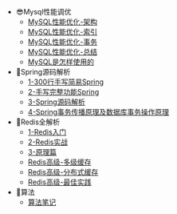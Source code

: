 - 😎Mysql性能调优
    - [MySQL性能优化-架构](/md/mysql/MySQL性能优化-架构.md)
    - [MySQL性能优化-索引](/md/mysql/MySQL性能优化-索引.md)
    - [MySQL性能优化-事务](/md/mysql/MySQL性能优化-事务.md)
    - [MySQL性能优化-总结](/md/mysql/MySQL性能优化-总结.md)
    - [MySQL是怎样使用的](/md/mysql/MySQL是怎样使用的.md)
- 🥸Spring源码解析
    - [1-300行手写简易Spring](/md/spring源码/1-300行手写简易Spring.md)
    - [2-手写完整功能Spring](/md/spring源码/2-手写完整功能Spring.md)
    - [3-Spring源码解析](/md/spring源码/3-Spring源码解析.md)
    - [4-Spring事务传播原理及数据库事务操作原理](/md/spring源码/4-Spring事务传播原理及数据库事务操作原理.md)
- 🥳Redis全解析
    - [1-Redis入门](/md/Redis/1-Redis入门.md)
    - [2-Redis实战](/md/Redis/2-Redis实战.md)
    - [3-原理篇](/md/Redis/3-原理篇.md)
    - [Redis高级-多级缓存](/md/Redis/Redis高级-多级缓存.md)
    - [Redis高级-分布式缓存](/md/Redis/Redis高级-分布式缓存.md)
    - [Redis高级-最佳实践](/md/Redis/Redis高级-最佳实践.md)
- 🤯算法
    - [算法笔记](/md/算法/左神从0学算法/算法笔记.md)